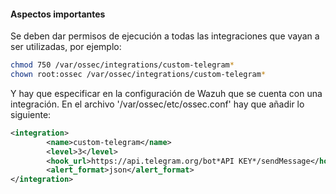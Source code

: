 #### Aspectos importantes
Se deben dar permisos de ejecución a todas las integraciones que vayan a ser utilizadas, por ejemplo:
```bash
chmod 750 /var/ossec/integrations/custom-telegram*
chown root:ossec /var/ossec/integrations/custom-telegram*
```
Y hay que especificar en la configuración de Wazuh que se cuenta con una integración. En el archivo '/var/ossec/etc/ossec.conf' hay que añadir lo siguiente:
```xml
<integration>
        <name>custom-telegram</name>
        <level>3</level>
        <hook_url>https://api.telegram.org/bot*API KEY*/sendMessage</hook_url>
        <alert_format>json</alert_format>
</integration>
```
